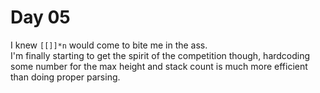 # Day 05

I knew `[[]]*n` would come to bite me in the ass.  
I'm finally starting to get the spirit of the competition though,
hardcoding some number for the max height and stack count is
much more efficient than doing proper parsing.
